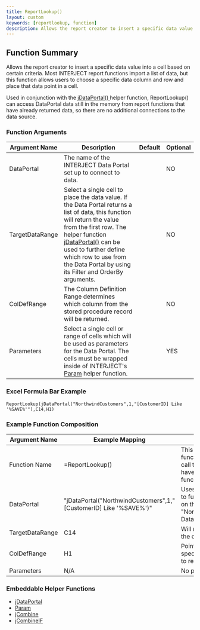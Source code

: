 ```yaml
---
title: ReportLookup()
layout: custom
keywords: [reportlookup, function]
description: Allows the report creator to insert a specific data value into a cell based on certain criteria. 
---
```



##  Function Summary 

Allows the report creator to insert a specific data value into a cell based on certain criteria. Most INTERJECT report functions import a list of data, but this function allows users to choose a specific data column and row and place that data point in a cell. 

Used in conjunction with the [ jDataPortal() ](/wIndex/jDataPortal.html) helper function, ReportLookup() can access DataPortal data still in the memory from report functions that have already returned data, so there are no additional connections to the data source. 

### Function Arguments

| Argument Name   | Description                                                      | Default | Optional |
|-----------------|------------------------------------------------------------------|---------|----------|
| DataPortal      | The name of the INTERJECT Data Portal set up to connect to data. |         | NO       |
| TargetDataRange | Select a single cell to place the data value. If the Data Portal returns a list of data, this function will return the value from the first row. The helper function [jDataPortal()](/wIndex/jDataPortal.html) can be used to further define which row to use from the Data Portal by using its Filter and OrderBy arguments.                                                                 |         | NO       |
| ColDefRange     | The Column Definition Range determines which column from the stored procedure record will be returned.                                                                  |         | NO       |
| Parameters      |  Select a single cell or range of cells which will be used as parameters for the Data Portal. The cells must be wrapped inside of INTERJECT's [Param](/wIndex/Param.html) helper function.                                                                |         | YES      |

### Excel Formula Bar Example

```Excel
ReportLookup(jDataPortal("NorthwindCustomers",1,"[CustomerID] Like '%SAVE%'"),C14,H1)
```

### Example Function Composition

| Argument Name  | Example Mapping   | Explanation                                                                                  |
|----------------|-------------------|--------------------------------------------------------------------------------------------  |
| Function Name  | =ReportLookup() | This is the excel function name used to call the function. It can have embedded functions.   |
| DataPortal     | "jDataPortal("NorthwindCustomers",1,"[CustomerID] Like '%SAVE%')"| Uses the [jDataPortal()](/wIndex/jDataPortal.html) to further filter down on the "NorthwindCustomers" DataPortal |
| TargetDataRange| C14   | Will return values to the cell C14                                                                       |
| ColDefRange    | H1    | Points to a value which specifies what column to return.                                                 |
| Parameters     | N/A   | No parameters used.                                                                                      |

### Embeddable Helper Functions

* [jDataPortal](/wIndex/jDataPortal.html)
* [Param](/wIndex/Param.html)
* [jCombine](wIndex/jCombine.html)
* [jCombineIF](wIndex/jCombine_IF.html)

